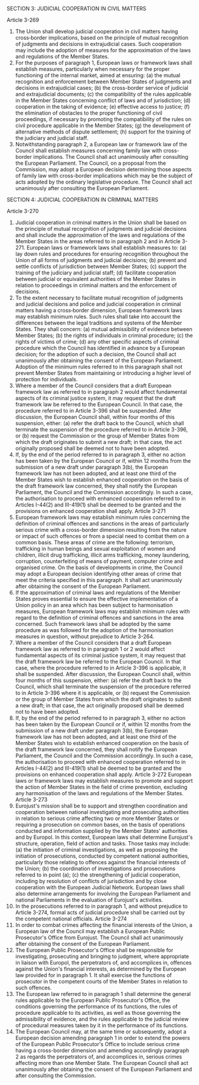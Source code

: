 

SECTION 3: JUDICIAL COOPERATION IN CIVIL MATTERS

Article 3-269
1. The Union shall develop judicial cooperation in civil matters having cross‑border implications,
based on the principle of mutual recognition of judgments and decisions in extrajudicial cases. Such
cooperation may include the adoption of measures for the approximation of the laws and regulations
of the Member States.
2. For the purposes of paragraph 1, European laws or framework laws shall establish measures,
particularly when necessary for the proper functioning of the internal market, aimed at ensuring:
(a) the mutual recognition and enforcement between Member States of judgments and decisions in
extrajudicial cases;
(b) the cross-border service of judicial and extrajudicial documents;
(c) the compatibility of the rules applicable in the Member States concerning conflict of laws and of
jurisdiction;
(d) cooperation in the taking of evidence;
(e) effective access to justice;
(f) the elimination of obstacles to the proper functioning of civil proceedings, if necessary by
promoting the compatibility of the rules on civil procedure applicable in the Member States;
(g) the development of alternative methods of dispute settlement;
(h) support for the training of the judiciary and judicial staff.
3. Notwithstanding paragraph 2, a European law or framework law of the Council shall establish
measures concerning family law with cross-border implications. The Council shall act unanimously
after consulting the European Parliament.
The Council, on a proposal from the Commission, may adopt a European decision determining those
aspects of family law with cross-border implications which may be the subject of acts adopted by the
ordinary legislative procedure. The Council shall act unanimously after consulting the
European Parliament.

SECTION 4: JUDICIAL COOPERATION IN CRIMINAL MATTERS

Article 3-270

1. Judicial cooperation in criminal matters in the Union shall be based on the principle of mutual
recognition of judgments and judicial decisions and shall include the approximation of the laws and
regulations of the Member States in the areas referred to in paragraph 2 and in Article 3-271.
European laws or framework laws shall establish measures to:
(a) lay down rules and procedures for ensuring recognition throughout the Union of all forms of
judgments and judicial decisions;
(b) prevent and settle conflicts of jurisdiction between Member States;
(c) support the training of the judiciary and judicial staff;
(d) facilitate cooperation between judicial or equivalent authorities of the Member States in relation
to proceedings in criminal matters and the enforcement of decisions.
2. To the extent necessary to facilitate mutual recognition of judgments and judicial decisions and
police and judicial cooperation in criminal matters having a cross‑border dimension, European
framework laws may establish minimum rules. Such rules shall take into account the differences
between the legal traditions and systems of the Member States.
They shall concern:
(a) mutual admissibility of evidence between Member States;
(b) the rights of individuals in criminal procedure;
(c) the rights of victims of crime;
(d) any other specific aspects of criminal procedure which the Council has identified in advance by a
European decision; for the adoption of such a decision, the Council shall act unanimously after
obtaining the consent of the European Parliament.
Adoption of the minimum rules referred to in this paragraph shall not prevent Member States from
maintaining or introducing a higher level of protection for individuals.
3. Where a member of the Council considers that a draft European framework law as referred to in
paragraph 2 would affect fundamental aspects of its criminal justice system, it may request that the
draft framework law be referred to the European Council. In that case, the procedure referred to in
Article 3-396 shall be suspended. After discussion, the European Council shall, within four months
of this suspension, either:
(a) refer the draft back to the Council, which shall terminate the suspension of the procedure
referred to in Article 3-396, or
(b) request the Commission or the group of Member States from which the draft originates to
submit a new draft; in that case, the act originally proposed shall be deemed not to have been
adopted.
4. If, by the end of the period referred to in paragraph 3, either no action has been taken by the
European Council or if, within 12 months from the submission of a new draft under paragraph 3(b),
the European framework law has not been adopted, and at least one third of the Member States wish
to establish enhanced cooperation on the basis of the draft framework law concerned, they shall
notify the European Parliament, the Council and the Commission accordingly.
In such a case, the authorisation to proceed with enhanced cooperation referred to in Articles I-44(2)
and III-419(1) shall be deemed to be granted and the provisions on enhanced cooperation shall apply.
Article 3-271
1. European framework laws may establish minimum rules concerning the definition of criminal
offences and sanctions in the areas of particularly serious crime with a cross-border dimension
resulting from the nature or impact of such offences or from a special need to combat them on a
common basis.
These areas of crime are the following: terrorism, trafficking in human beings and sexual exploitation
of women and children, illicit drug trafficking, illicit arms trafficking, money laundering, corruption,
counterfeiting of means of payment, computer crime and organised crime.
On the basis of developments in crime, the Council may adopt a European decision identifying other
areas of crime that meet the criteria specified in this paragraph. It shall act unanimously after
obtaining the consent of the European Parliament.
2. If the approximation of criminal laws and regulations of the Member States proves essential to
ensure the effective implementation of a Union policy in an area which has been subject to
harmonisation measures, European framework laws may establish minimum rules with regard to the
definition of criminal offences and sanctions in the area concerned. Such framework laws shall be
adopted by the same procedure as was followed for the adoption of the harmonisation measures in
question, without prejudice to Article 3-264.
3. Where a member of the Council considers that a draft European framework law as referred to in
paragraph 1 or 2 would affect fundamental aspects of its criminal justice system, it may request that
the draft framework law be referred to the European Council. In that case, where the procedure
referred to in Article 3-396 is applicable, it shall be suspended. After discussion, the European
Council shall, within four months of this suspension, either:
(a) refer the draft back to the Council, which shall terminate the suspension of the procedure
referred to in Article 3-396 where it is applicable, or
(b) request the Commission or the group of Member States from which the draft originates to
submit a new draft; in that case, the act originally proposed shall be deemed not to have been
adopted.
4. If, by the end of the period referred to in paragraph 3, either no action has been taken by the
European Council or if, within 12 months from the submission of a new draft under paragraph 3(b),
the European framework law has not been adopted, and at least one third of the Member States wish
to establish enhanced cooperation on the basis of the draft framework law concerned, they shall
notify the European Parliament, the Council and the Commission accordingly.
In such a case, the authorisation to proceed with enhanced cooperation referred to in Articles I-44(2)
and III-419(1) shall be deemed to be granted and the provisions on enhanced cooperation shall apply.
Article 3-272
European laws or framework laws may establish measures to promote and support the action of
Member States in the field of crime prevention, excluding any harmonisation of the laws and
regulations of the Member States.
Article 3-273
1. Eurojust's mission shall be to support and strengthen coordination and cooperation between
national investigating and prosecuting authorities in relation to serious crime affecting two or more
Member States or requiring a prosecution on common bases, on the basis of operations conducted
and information supplied by the Member States' authorities and by Europol.
In this context, European laws shall determine Eurojust's structure, operation, field of action and
tasks. Those tasks may include:
(a) the initiation of criminal investigations, as well as proposing the initiation of prosecutions,
conducted by competent national authorities, particularly those relating to offences against the
financial interests of the Union;
(b) the coordination of investigations and prosecutions referred to in point (a);
(c) the strengthening of judicial cooperation, including by resolution of conflicts of jurisdiction and
by close cooperation with the European Judicial Network.
European laws shall also determine arrangements for involving the European Parliament and national
Parliaments in the evaluation of Eurojust's activities.
2. In the prosecutions referred to in paragraph 1, and without prejudice to Article 3-274, formal
acts of judicial procedure shall be carried out by the competent national officials.
Article 3-274
1. In order to combat crimes affecting the financial interests of the Union, a European law of the
Council may establish a European Public Prosecutor's Office from Eurojust. The Council shall act
unanimously after obtaining the consent of the European Parliament.
2. The European Public Prosecutor's Office shall be responsible for investigating, prosecuting and
bringing to judgment, where appropriate in liaison with Europol, the perpetrators of, and
accomplices in, offences against the Union's financial interests, as determined by the European law
provided for in paragraph 1. It shall exercise the functions of prosecutor in the competent courts of
the Member States in relation to such offences.
3. The European law referred to in paragraph 1 shall determine the general rules applicable to the
European Public Prosecutor's Office, the conditions governing the performance of its functions, the
rules of procedure applicable to its activities, as well as those governing the admissibility of evidence,
and the rules applicable to the judicial review of procedural measures taken by it in the performance
of its functions.
4. The European Council may, at the same time or subsequently, adopt a European decision
amending paragraph 1 in order to extend the powers of the European Public Prosecutor's Office to
include serious crime having a cross-border dimension and amending accordingly paragraph 2 as
regards the perpetrators of, and accomplices in, serious crimes affecting more than one Member
State. The European Council shall act unanimously after obtaining the consent of the European
Parliament and after consulting the Commission.


